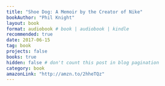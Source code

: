 ```yaml
---
title: "Shoe Dog: A Memoir by the Creator of Nike"
bookAuthor: "Phil Knight" 
layout: book
format: audiobook # book | audiobook | kindle
recommended: true
date: 2017-06-15
tag: book
projects: false
books: true
hidden: false # don't count this post in blog pagination
category: book
amazonLink: "http://amzn.to/2hheTQz"
---
```

